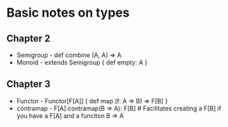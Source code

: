 # Basic notes on types

## Chapter 2
* Semigroup - def combine (A, A) => A
* Monoid - extends Semigroup { def empty: A }

## Chapter 3
* Functor - Functor[F[A]] { def map (f: A => B) => F[B] }
* contramap - F[A].contramap(B => A): F[B] # Facilitates creating a F[B] if you have a F[A] and a funciton B => A
